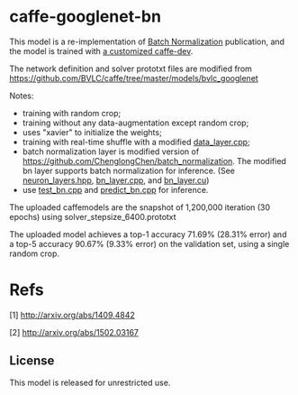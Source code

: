 # caffe-googlenet-bn

This model is a re-implementation of [Batch Normalization](http://arxiv.org/abs/1502.03167) publication, and the model is trained with [a customized caffe-dev](https://github.com/lim0606/caffe-dev). 

The network definition and solver prototxt files are modified from https://github.com/BVLC/caffe/tree/master/models/bvlc_googlenet 

Notes:
- training with random crop;
- training without any data-augmentation except random crop;
- uses "xavier" to initialize the weights;
- training with real-time shuffle with a modified [data_layer.cpp](https://github.com/lim0606/caffe-dev/blob/master/src/caffe/layers/data_layer.cpp);
- batch normalization layer is modified version of https://github.com/ChenglongChen/batch_normalization. The modified bn layer supports batch normalization for inference. (See [neuron_layers.hpp](https://github.com/lim0606/caffe-dev/blob/master/include/caffe/neuron_layers.hpp), [bn_layer.cpp](https://github.com/lim0606/caffe-dev/blob/master/src/caffe/layers/bn_layer.cpp), and [bn_layer.cu](https://github.com/lim0606/caffe-dev/blob/master/src/caffe/layers/bn_layer.cu))
- use [test_bn.cpp](https://github.com/lim0606/caffe-dev/blob/master/tools/test_bn.cpp) and [predict_bn.cpp](https://github.com/lim0606/caffe-dev/blob/master/tools/predict_bn.cpp) for inference. 

The uploaded caffemodels are the snapshot of 1,200,000 iteration (30 epochs) using solver_stepsize_6400.prototxt

The uploaded model achieves a top-1 accuracy 71.69% (28.31% error) and a top-5 accuracy 90.67% (9.33% error) on the validation set, using a single random crop.


# Refs
[1] http://arxiv.org/abs/1409.4842

[2] http://arxiv.org/abs/1502.03167


## License

This model is released for unrestricted use.


